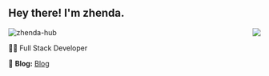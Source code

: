 <h2> Hey there! I'm zhenda.</h2>
<img align='right' src="https://github-readme-stats.vercel.app/api?username=zhenda-hub&show_icons=true">
<p align="left"> <img src="https://komarev.com/ghpvc/?username=zhenda-hub" alt="zhenda-hub" /> </p>
  
  
👨‍💻 Full Stack Developer  
<!--👨‍🎓 Studying Computer Science here in Switzerland  -->
🚧 **Blog:** [Blog](https://zhenda-hub.github.io/)
